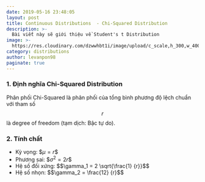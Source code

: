 ```yaml
---
date: 2019-05-16 23:48:05
layout: post
title: Continuous Distributions  - Chi-Squared Distribution
description: >-
  Bài viết này sẽ giới thiệu về Student's t Distribution
image: >-
  https://res.cloudinary.com/dzwwhbt1i/image/upload/c_scale,h_300,w_400/v1569008243/1200px-Normal_Distribution_PDF.svg_w2r9gl.png
category: distributions
author: levanpon98
paginate: true
---
```


### 1. Định nghĩa Chi-Squared Distribution

Phân phối Chi-Squared là phân phối của tổng bình phương độ lệch chuẩn với tham số $$r$$ là degree of freedom (tạm dịch: Bậc tự do). 
### 2. Tính chất

- Kỳ vọng: \$$\mu = r$$
- Phương sai: \$$\sigma^2 = 2r$$
- Hệ số đối xứng: \$$\gamma_1 = 2 \sqrt{\frac{1} {r}}$$
- Hệ số nhọn: \$$\gamma_2 = \frac{12} {r}$$